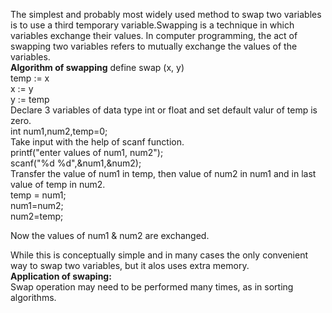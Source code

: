 The simplest and probably most widely used method to swap two variables is to use a third temporary variable.Swapping is a technique in which variables exchange their values. In computer programming, the act of swapping two variables refers to mutually exchange the values of the variables.<br>
<b>Algorithm of swapping</b>
define swap (x, y)<br>
temp := x<br>
x := y<br>
y := temp<br>
Declare 3 variables of data type int or float and set default valur of temp is zero.<br>
int num1,num2,temp=0;<br>
Take input with the help of scanf function.<br>
printf("enter values of num1, num2");<br>
scanf("%d %d",&num1,&num2);<br>
Transfer the value of num1 in temp, then value of num2 in num1 and in last value of temp in num2.<br>
temp = num1;<br>
num1=num2;<br>
num2=temp;<br>

Now the values of num1 & num2 are exchanged.

While this is conceptually simple and in many cases the only convenient way to swap two variables, but it alos uses extra memory.<br>
<b>Application of swaping:</b><br>
Swap operation may need to be performed many times, as in sorting algorithms.

